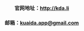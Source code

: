 <br/>
<br/>
<br/>
<br/>



### <center>官网地址：http://kda.li</center >


### <center>邮箱：kuaida.app@gmail.com</center >
